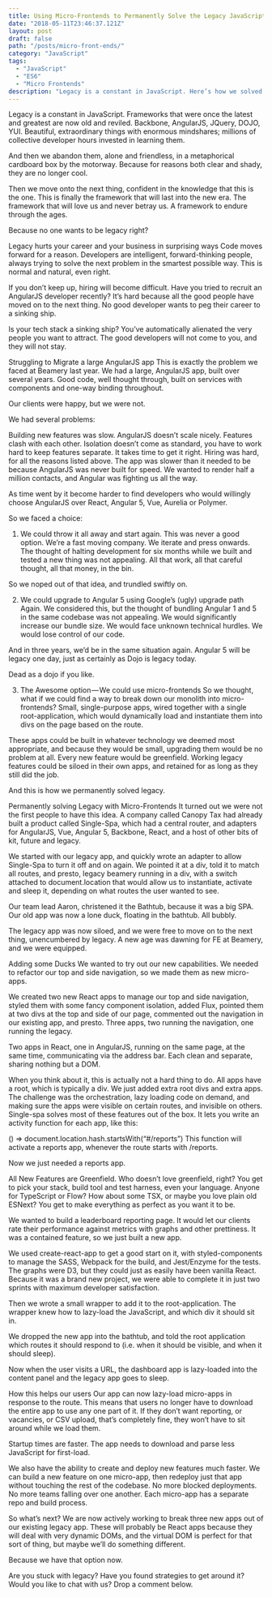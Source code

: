 ```yaml
---
title: Using Micro-Frontends to Permanently Solve the Legacy JavaScript Problem
date: "2018-05-11T23:46:37.121Z"
layout: post
draft: false
path: "/posts/micro-front-ends/"
category: "JavaScript"
tags:
  - "JavaScript"
  - "ES6"
  - "Micro Frontends"
description: "Legacy is a constant in JavaScript. Here’s how we solved it."
---
```


Legacy is a constant in JavaScript. Frameworks that were once the latest and greatest are now old and reviled. Backbone, AngularJS, JQuery, DOJO, YUI. Beautiful, extraordinary things with enormous mindshares; millions of collective developer hours invested in learning them.

And then we abandon them, alone and friendless, in a metaphorical cardboard box by the motorway. Because for reasons both clear and shady, they are no longer cool.

Then we move onto the next thing, confident in the knowledge that this is the one. This is finally the framework that will last into the new era. The framework that will love us and never betray us. A framework to endure through the ages.

Because no one wants to be legacy right?

Legacy hurts your career and your business in surprising ways
Code moves forward for a reason. Developers are intelligent, forward-thinking people, always trying to solve the next problem in the smartest possible way. This is normal and natural, even right.

If you don’t keep up, hiring will become difficult. Have you tried to recruit an AngularJS developer recently? It’s hard because all the good people have moved on to the next thing. No good developer wants to peg their career to a sinking ship.

Is your tech stack a sinking ship? You’ve automatically alienated the very people you want to attract. The good developers will not come to you, and they will not stay.

Struggling to Migrate a large AngularJS app
This is exactly the problem we faced at Beamery last year. We had a large, AngularJS app, built over several years. Good code, well thought through, built on services with components and one-way binding throughout.

Our clients were happy, but we were not.

We had several problems:

Building new features was slow. AngularJS doesn’t scale nicely. Features clash with each other. Isolation doesn’t come as standard, you have to work hard to keep features separate. It takes time to get it right. Hiring was hard, for all the reasons listed above. The app was slower than it needed to be because AngularJS was never built for speed. We wanted to render half a million contacts, and Angular was fighting us all the way.

As time went by it become harder to find developers who would willingly choose AngularJS over React, Angular 5, Vue, Aurelia or Polymer.

So we faced a choice:
1. We could throw it all away and start again.
This was never a good option. We’re a fast moving company. We iterate and press onwards. The thought of halting development for six months while we built and tested a new thing was not appealing. All that work, all that careful thought, all that money, in the bin.

So we noped out of that idea, and trundled swiftly on.

2. We could upgrade to Angular 5 using Google’s (ugly) upgrade path
Again. We considered this, but the thought of bundling Angular 1 and 5 in the same codebase was not appealing. We would significantly increase our bundle size. We would face unknown technical hurdles. We would lose control of our code.

And in three years, we’d be in the same situation again. Angular 5 will be legacy one day, just as certainly as Dojo is legacy today.

Dead as a dojo if you like.

3. The Awesome option — We could use micro-frontends
So we thought, what if we could find a way to break down our monolith into micro-frontends? Small, single-purpose apps, wired together with a single root-application, which would dynamically load and instantiate them into divs on the page based on the route.

These apps could be built in whatever technology we deemed most appropriate, and because they would be small, upgrading them would be no problem at all. Every new feature would be greenfield. Working legacy features could be siloed in their own apps, and retained for as long as they still did the job.

And this is how we permanently solved legacy.

Permanently solving Legacy with Micro-Frontends
It turned out we were not the first people to have this idea. A company called Canopy Tax had already built a product called Single-Spa, which had a central router, and adapters for AngularJS, Vue, Angular 5, Backbone, React, and a host of other bits of kit, future and legacy.

We started with our legacy app, and quickly wrote an adapter to allow Single-Spa to turn it off and on again. We pointed it at a div, told it to match all routes, and presto, legacy beamery running in a div, with a switch attached to document.location that would allow us to instantiate, activate and sleep it, depending on what routes the user wanted to see.

Our team lead Aaron, christened it the Bathtub, because it was a big SPA. Our old app was now a lone duck, floating in the bathtub. All bubbly.

The legacy app was now siloed, and we were free to move on to the next thing, unencumbered by legacy. A new age was dawning for FE at Beamery, and we were equipped.

Adding some Ducks
We wanted to try out our new capabilities. We needed to refactor our top and side navigation, so we made them as new micro-apps.

We created two new React apps to manage our top and side navigation, styled them with some fancy component isolation, added Flux, pointed them at two divs at the top and side of our page, commented out the navigation in our existing app, and presto. Three apps, two running the navigation, one running the legacy.

Two apps in React, one in AngularJS, running on the same page, at the same time, communicating via the address bar. Each clean and separate, sharing nothing but a DOM.

When you think about it, this is actually not a hard thing to do. All apps have a root, which is typically a div. We just added extra root divs and extra apps. The challenge was the orchestration, lazy loading code on demand, and making sure the apps were visible on certain routes, and invisible on others. Single-spa solves most of these features out of the box. It lets you write an activity function for each app, like this:

() => document.location.hash.startsWith(“#/reports”)
This function will activate a reports app, whenever the route starts with /reports.

Now we just needed a reports app.

All New Features are Greenfield.
Who doesn’t love greenfield, right? You get to pick your stack, build tool and test harness, even your language. Anyone for TypeScript or Flow? How about some TSX, or maybe you love plain old ESNext? You get to make everything as perfect as you want it to be.

We wanted to build a leaderboard reporting page. It would let our clients rate their performance against metrics with graphs and other prettiness. It was a contained feature, so we just built a new app.

We used create-react-app to get a good start on it, with styled-components to manage the SASS, Webpack for the build, and Jest/Enzyme for the tests. The graphs were D3, but they could just as easily have been vanilla React. Because it was a brand new project, we were able to complete it in just two sprints with maximum developer satisfaction.

Then we wrote a small wrapper to add it to the root-application. The wrapper knew how to lazy-load the JavaScript, and which div it should sit in.

We dropped the new app into the bathtub, and told the root application which routes it should respond to (i.e. when it should be visible, and when it should sleep).

Now when the user visits a URL, the dashboard app is lazy-loaded into the content panel and the legacy app goes to sleep.

How this helps our users
Our app can now lazy-load micro-apps in response to the route. This means that users no longer have to download the entire app to use any one part of it. If they don’t want reporting, or vacancies, or CSV upload, that’s completely fine, they won’t have to sit around while we load them.

Startup times are faster. The app needs to download and parse less JavaScript for first-load.

We also have the ability to create and deploy new features much faster. We can build a new feature on one micro-app, then redeploy just that app without touching the rest of the codebase. No more blocked deployments. No more teams falling over one another. Each micro-app has a separate repo and build process.

So what’s next?
We are now actively working to break three new apps out of our existing legacy app. These will probably be React apps because they will deal with very dynamic DOMs, and the virtual DOM is perfect for that sort of thing, but maybe we’ll do something different.

Because we have that option now.

Are you stuck with legacy? Have you found strategies to get around it? Would you like to chat with us? Drop a comment below.


